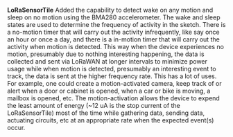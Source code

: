 **LoRaSensorTile**
Added the capability to detect wake on any motion and sleep on no motion using the BMA280 accelerometer. The wake and sleep states are used to determine the frequency of activity in the sketch. There is a no-motion timer that will carry out the activity infrequently, like say once an hour or once a day, and there is a in-motion timer that will carry out the activity when motion is detected. This way when the device experiences no motion, presumably due to nothing interesting happening, the data is collected and sent via LoRaWAN at longer intervals to minimize power usage while when motion is detected, presumably an interesting event to track, the data is sent at the higher frequency rate. This has a lot of uses. For example, one could create a motion-activated camera, keep track of or alert when a door or cabinet is opened, when a car or bike is moving, a mailbox is opened, etc. The motion-activation allows the device to expend the least amount of energy (~12 uA is the stop current of the LoRaSensorTile) most of the time while gathering data, sending data, actuating circuits, etc at an appropriate rate when the expected event(s) occur.
